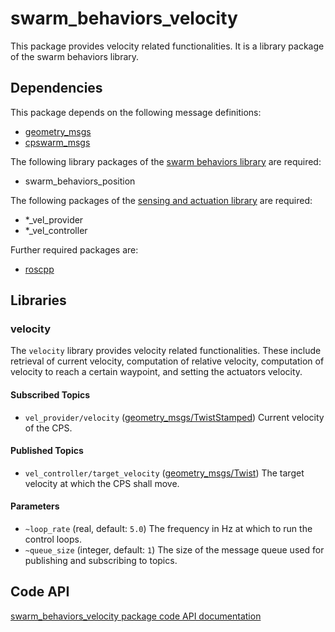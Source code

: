 # swarm_behaviors_velocity

This package provides velocity related functionalities. It is a library package of the swarm behaviors library.

## Dependencies
This package depends on the following message definitions:
* [geometry_msgs](https://wiki.ros.org/geometry_msgs)
* [cpswarm_msgs](https://cpswarm.github.io/cpswarm_msgs/html/index-msg.html)

The following library packages of the [swarm behaviors library](https://github.com/cpswarm/swarm_behaviors) are required:
* swarm_behaviors_position

The following packages of the [sensing and actuation library](https://github.com/cpswarm/sensing_actuation) are required:
* *_vel_provider
* *_vel_controller

Further required packages are:
* [roscpp](https://wiki.ros.org/roscpp/)

## Libraries

### velocity
The `velocity` library provides velocity related functionalities. These include retrieval of current velocity, computation of relative velocity, computation of velocity to reach a certain waypoint, and setting the actuators velocity.

#### Subscribed Topics
* `vel_provider/velocity` ([geometry_msgs/TwistStamped](https://docs.ros.org/api/geometry_msgs/html/msg/PoseStamped.html))
  Current velocity of the CPS.

#### Published Topics
* `vel_controller/target_velocity` ([geometry_msgs/Twist](https://docs.ros.org/api/geometry_msgs/html/msg/PoseStamped.html))
  The target velocity at which the CPS shall move.

#### Parameters
* `~loop_rate` (real, default: `5.0`)
  The frequency in Hz at which to run the control loops.
* `~queue_size` (integer, default: `1`)
  The size of the message queue used for publishing and subscribing to topics.

## Code API
[swarm_behaviors_velocity package code API documentation](https://cpswarm.github.io/swarm_behaviors/swarm_behaviors_velocity/docs/html/files.html)
